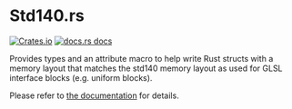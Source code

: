 # Std140.rs

<a href="https://crates.io/std140"><img src="https://img.shields.io/crates/v/std140.svg" alt="Crates.io" /></a>
<a href="https://docs.rs/std140"><img src="https://docs.rs/std140/badge.svg" alt="docs.rs docs" /></a>
  
Provides types and an attribute macro to help write Rust structs with a memory layout that matches the
std140 memory layout as used for GLSL interface blocks (e.g. uniform blocks).

Please refer to [the documentation](https://docs.rs/std140) for details.

